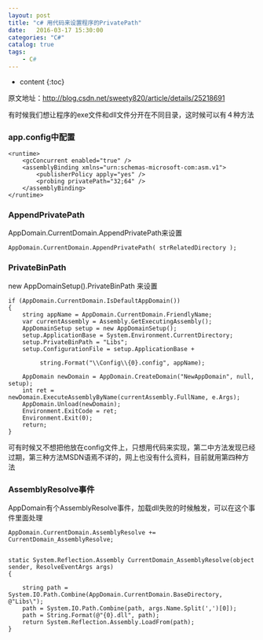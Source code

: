 ```yaml
---
layout: post
title: "c# 用代码来设置程序的PrivatePath"
date:   2016-03-17 15:30:00 
categories: "C#"
catalog: true
tags: 
    - C#
---
```


* content
{:toc}


原文地址：http://blog.csdn.net/sweety820/article/details/25218691   

有时候我们想让程序的exe文件和dll文件分开在不同目录，这时候可以有４种方法   

### app.config中配置

	<runtime>  
		<gcConcurrent enabled="true" />  
		<assemblyBinding xmlns="urn:schemas-microsoft-com:asm.v1">  
			<publisherPolicy apply="yes" />  
			<probing privatePath="32;64" />  
		</assemblyBinding>  
	</runtime>  

### AppendPrivatePath

AppDomain.CurrentDomain.AppendPrivatePath来设置    

	AppDomain.CurrentDomain.AppendPrivatePath( strRelatedDirectory );

### PrivateBinPath

new AppDomainSetup().PrivateBinPath 来设置    

	if (AppDomain.CurrentDomain.IsDefaultAppDomain())  
	{  
		string appName = AppDomain.CurrentDomain.FriendlyName;  
		var currentAssembly = Assembly.GetExecutingAssembly();  
		AppDomainSetup setup = new AppDomainSetup();  
		setup.ApplicationBase = System.Environment.CurrentDirectory;  
		setup.PrivateBinPath = "Libs";  
		setup.ConfigurationFile = setup.ApplicationBase +  

             string.Format("\\Config\\{0}.config", appName);     

		AppDomain newDomain = AppDomain.CreateDomain("NewAppDomain", null, setup);  
		int ret = newDomain.ExecuteAssemblyByName(currentAssembly.FullName, e.Args);  
		AppDomain.Unload(newDomain);  
		Environment.ExitCode = ret;  
		Environment.Exit(0);  
		return;  
	}

可有时候又不想把他放在config文件上，只想用代码来实现，第二中方法发现已经过期，第三种方法MSDN语焉不详的，网上也没有什么资料，目前就用第四种方法    

### AssemblyResolve事件

AppDomain有个AssemblyResolve事件，加载dll失败的时候触发，可以在这个事件里面处理    

	AppDomain.CurrentDomain.AssemblyResolve += CurrentDomain_AssemblyResolve;  
	
	
	static System.Reflection.Assembly CurrentDomain_AssemblyResolve(object sender, ResolveEventArgs args)  
	{  

        string path = System.IO.Path.Combine(AppDomain.CurrentDomain.BaseDirectory, @"Libs\");     
        path = System.IO.Path.Combine(path, args.Name.Split(',')[0]);     
        path = String.Format(@"{0}.dll", path);     
        return System.Reflection.Assembly.LoadFrom(path);     
    }  